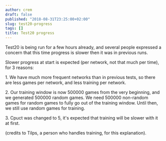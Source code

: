 ```yaml
---
author: crem
draft: false
published: "2018-08-31T23:25:00+02:00"
slug: test20-progress
tags: []
title: Test20 progress
---
```


Test20 is being run for a few hours already, and several people expressed a
concern that this time progress is slower then it was in previous runs.

Slower progress at start is expected (per network, not that much per time),
for 3 reasons:

1\. We have much more frequent networks than in previous tests, so there are
less games per network, and less training per network.

2\. Our training window is now 500000 games from the very beginning, and we
generated 500000 random games. We need 500000 non-random games for random
games to fully go out of the training window. Until then, we still use random
games for training.

3\. Cpuct was changed to 5, it's expected that training will be slower with it
at first.

(credits to Tilps, a person who handles training, for this explanation).
